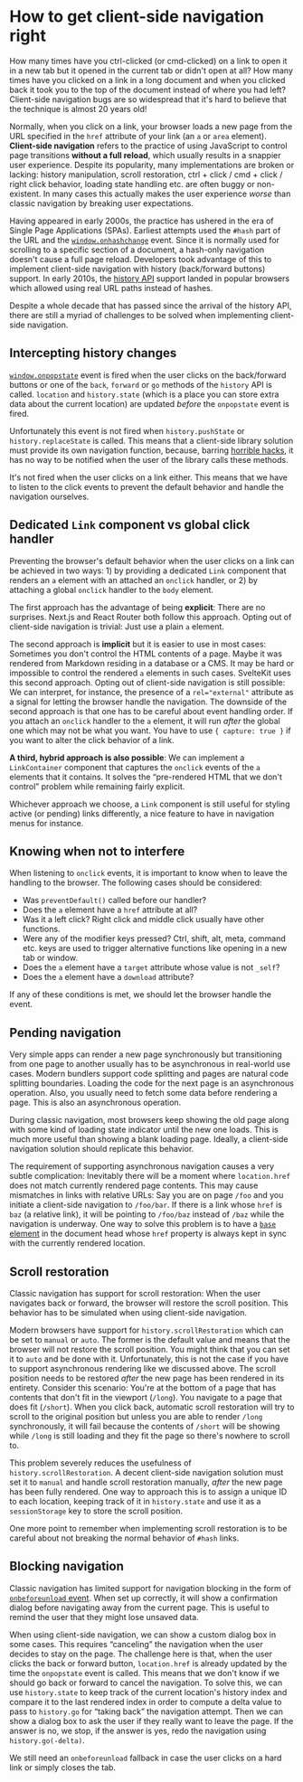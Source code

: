 # How to get client-side navigation right

How many times have you ctrl-clicked (or cmd-clicked) on a link to open it in a new tab but it opened in the current tab or didn't open at all? How many times have you clicked on a link in a long document and when you clicked back it took you to the top of the document instead of where you had left? Client-side navigation bugs are so widespread that it's hard to believe that the technique is almost 20 years old!

Normally, when you click on a link, your browser loads a new page from the URL specified in the `href` attribute of your link (an `a` or `area` element).  **Client-side navigation** refers to the practice of using JavaScript to control page transitions **without a full reload**, which usually results in a snappier user experience. Despite its popularity, many implementations are broken or lacking: history manipulation, scroll restoration, ctrl + click / cmd + click / right click behavior, loading state handling etc. are often buggy or non-existent. In many cases this actually makes the user experience _worse_ than classic navigation by breaking user expectations.

Having appeared in early 2000s, the practice has ushered in the era of Single Page Applications (SPAs). Earliest attempts used the `#hash` part of the URL and the [`window.onhashchange`](https://developer.mozilla.org/en-US/docs/Web/API/WindowEventHandlers/onhashchange) event. Since it is normally used for scrolling to a specific section of a document, a hash-only navigation doesn't cause a full page reload. Developers took advantage of this to implement client-side navigation with history (back/forward buttons) support. In early 2010s, the [history API](https://developer.mozilla.org/en-US/docs/Web/API/History_API) support landed in popular browsers which allowed using real URL paths instead of hashes.

Despite a whole decade that has passed since the arrival of the history API, there are still a myriad of challenges to be solved when implementing client-side navigation.

## Intercepting history changes

[`window.onpopstate`](https://developer.mozilla.org/en-US/docs/Web/API/WindowEventHandlers/onpopstate) event is fired when the user clicks on the back/forward buttons or one of the `back`, `forward` or `go` methods of the `history` API is called. `location` and `history.state` (which is a place you can store extra data about the current location) are updated _before_ the `onpopstate` event is fired.

Unfortunately this event is not fired when `history.pushState` or `history.replaceState` is called. This means that a client-side library solution must provide its own navigation function, because, barring [horrible hacks](https://stackoverflow.com/a/4585031), it has no way to be notified when the user of the library calls these methods.

It's not fired when the user clicks on a link either. This means that we have to listen to the click events to prevent the default behavior and handle the navigation ourselves.

## Dedicated `Link` component vs global click handler

Preventing the browser's default behavior when the user clicks on a link can be achieved in two ways: 1) by providing a dedicated `Link` component that renders an `a` element with an attached an `onclick` handler, or 2) by attaching a global `onclick` handler to the `body` element.

The first approach has the advantage of being **explicit**: There are no surprises. Next.js and React Router both follow this approach. Opting out of client-side navigation is trivial: Just use a plain `a` element.

The second approach is **implicit** but it is easier to use in most cases: Sometimes you don't control the HTML contents of a page. Maybe it was rendered from Markdown residing in a database or a CMS. It may be hard or impossible to control the rendered `a` elements in such cases. SvelteKit uses this second approach. Opting out of client-side navigation is still possible: We can interpret, for instance, the presence of a `rel="external"` attribute as a signal for letting the browser handle the navigation. The downside of the second approach is that one has to be careful about event handling order. If you attach an `onclick` handler to the `a` element, it will run _after_ the global one which may not be what you want. You have to use `{ capture: true }` if you want to alter the click behavior of a link.

**A third, hybrid approach is also possible**: We can implement a `LinkContainer` component that captures the `onclick` events of the `a` elements that it contains. It solves the “pre-rendered HTML that we don't control” problem while remaining fairly explicit.

Whichever approach we choose, a `Link` component is still useful for styling active (or pending) links differently, a nice feature to have in navigation menus for instance.

## Knowing when not to interfere

When listening to `onclick` events, it is important to know when to leave the handling to the browser. The following cases should be considered:

- Was `preventDefault()` called before our handler?
- Does the `a` element have a `href` attribute at all?
- Was it a left click? Right click and middle click usually have other functions.
- Were any of the modifier keys pressed? Ctrl, shift, alt, meta, command etc. keys are used to trigger alternative functions like opening in a new tab or window.
- Does the `a` element have a `target` attribute whose value is not `_self`?
- Does the `a` element have a `download` attribute?

If any of these conditions is met, we should let the browser handle the event.

## Pending navigation

Very simple apps can render a new page synchronously but transitioning from one page to another usually has to be asynchronous in real-world use cases. Modern bundlers support code splitting and pages are natural code splitting boundaries. Loading the code for the next page is an asynchronous operation. Also, you usually need to fetch some data before rendering a page. This is also an asynchronous operation.

During classic navigation, most browsers keep showing the old page along with some kind of loading state indicator until the new one loads. This is much more useful than showing a blank loading page. Ideally, a client-side navigation solution should replicate this behavior.

The requirement of supporting asynchronous navigation causes a very subtle complication: Inevitably there will be a moment where `location.href` does not match currently rendered page contents. This may cause mismatches in links with relative URLs: Say you are on page `/foo` and you initiate a client-side navigation to `/foo/bar`. If there is a link whose `href` is `baz` (a relative link), it will be pointing to `/foo/baz` instead of `/baz` while the navigation is underway. One way to solve this problem is to have a [`base` element](https://developer.mozilla.org/en-US/docs/Web/HTML/Element/base) in the document head whose `href` property is always kept in sync with the currently rendered location.

## Scroll restoration

Classic navigation has support for scroll restoration: When the user navigates back or forward, the browser will restore the scroll position. This behavior has to be simulated when using client-side navigation.

Modern browsers have support for `history.scrollRestoration` which can be set to `manual` or `auto`. The former is the default value and means that the browser will not restore the scroll position. You might think that you can set it to `auto` and be done with it. Unfortunately, this is not the case if you have to support asynchronous rendering like we discussed above. The scroll position needs to be restored _after_ the new page has been rendered in its entirety. Consider this scenario: You're at the bottom of a page that has contents that don't fit in the viewport (`/long`). You navigate to a page that does fit (`/short`). When you click back, automatic scroll restoration will try to scroll to the original position but unless you are able to render `/long` synchronously, it will fail because the contents of `/short` will be showing while `/long` is still loading and they fit the page so there's nowhere to scroll to.

This problem severely reduces the usefulness of `history.scrollRestoration`. A decent client-side navigation solution must set it to `manual` and handle scroll restoration manually, _after_ the new page has been fully rendered. One way to approach this is to assign a unique ID to each location, keeping track of it in `history.state` and use it as a `sessionStorage` key to store the scroll position.

One more point to remember when implementing scroll restoration is to be careful about not breaking the normal behavior of `#hash` links.

## Blocking navigation

Classic navigation has limited support for navigation blocking in the form of [`onbeforeunload` event](https://developer.mozilla.org/en-US/docs/Web/API/WindowEventHandlers/onbeforeunload). When set up correctly, it will show a confirmation dialog before navigating away from the current page. This is useful to remind the user that they might lose unsaved data.

When using client-side navigation, we can show a custom dialog box in some cases. This requires “canceling” the navigation when the user decides to stay on the page. The challenge here is that, when the user clicks the back or forward button, `location.href` is already updated by the time the `onpopstate` event is called. This means that we don't know if we should go back or forward to cancel the navigation. To solve this, we can use `history.state` to keep track of the current location's history index and compare it to the last rendered index in order to compute a delta value to pass to `history.go` for “taking back” the navigation attempt. Then we can show a dialog box to ask the user if they really want to leave the page. If the answer is no, we stop, if the answer is yes, redo the navigation using `history.go(-delta)`.

We still need an `onbeforeunload` fallback in case the user clicks on a hard link or simply closes the tab.